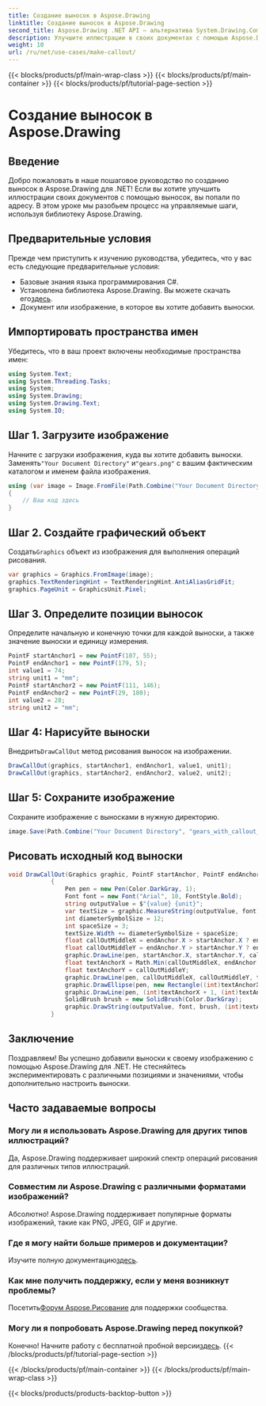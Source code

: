 ```yaml
---
title: Создание выносок в Aspose.Drawing
linktitle: Создание выносок в Aspose.Drawing
second_title: Aspose.Drawing .NET API — альтернатива System.Drawing.Common
description: Улучшите иллюстрации в своих документах с помощью Aspose.Drawing для .NET! Узнайте шаг за шагом, как добавлять выноски для более четких и информативных визуальных эффектов.
weight: 10
url: /ru/net/use-cases/make-callout/
---
```


{{< blocks/products/pf/main-wrap-class >}}
{{< blocks/products/pf/main-container >}}
{{< blocks/products/pf/tutorial-page-section >}}

# Создание выносок в Aspose.Drawing

## Введение
Добро пожаловать в наше пошаговое руководство по созданию выносок в Aspose.Drawing для .NET! Если вы хотите улучшить иллюстрации своих документов с помощью выносок, вы попали по адресу. В этом уроке мы разобьем процесс на управляемые шаги, используя библиотеку Aspose.Drawing.
## Предварительные условия
Прежде чем приступить к изучению руководства, убедитесь, что у вас есть следующие предварительные условия:
- Базовые знания языка программирования C#.
-  Установлена библиотека Aspose.Drawing. Вы можете скачать его[здесь](https://releases.aspose.com/drawing/net/).
- Документ или изображение, в которое вы хотите добавить выноски.
## Импортировать пространства имен
Убедитесь, что в ваш проект включены необходимые пространства имен:
```csharp
using System.Text;
using System.Threading.Tasks;
using System;
using System.Drawing;
using System.Drawing.Text;
using System.IO;
```
## Шаг 1. Загрузите изображение
 Начните с загрузки изображения, куда вы хотите добавить выноски. Заменять`"Your Document Directory"` и`"gears.png"` с вашим фактическим каталогом и именем файла изображения.
```csharp
using (var image = Image.FromFile(Path.Combine("Your Document Directory", "gears.png")))
{
    // Ваш код здесь
}
```
## Шаг 2. Создайте графический объект
 Создать`Graphics` объект из изображения для выполнения операций рисования.
```csharp
var graphics = Graphics.FromImage(image);
graphics.TextRenderingHint = TextRenderingHint.AntiAliasGridFit;
graphics.PageUnit = GraphicsUnit.Pixel;
```
## Шаг 3. Определите позиции выносок
Определите начальную и конечную точки для каждой выноски, а также значение выноски и единицу измерения.
```csharp
PointF startAnchor1 = new PointF(107, 55);
PointF endAnchor1 = new PointF(179, 5);
int value1 = 74;
string unit1 = "mm";
PointF startAnchor2 = new PointF(111, 146);
PointF endAnchor2 = new PointF(29, 180);
int value2 = 28;
string unit2 = "mm";
```
## Шаг 4: Нарисуйте выноски
 Внедрить`DrawCallOut` метод рисования выносок на изображении.
```csharp
DrawCallOut(graphics, startAnchor1, endAnchor1, value1, unit1);
DrawCallOut(graphics, startAnchor2, endAnchor2, value2, unit2);
```
## Шаг 5: Сохраните изображение
Сохраните изображение с выносками в нужную директорию.
```csharp
image.Save(Path.Combine("Your Document Directory", "gears_with_callout_out.png"));
```
## Рисовать исходный код выноски
```csharp
void DrawCallOut(Graphics graphic, PointF startAnchor, PointF endAnchor, int value, string unit)
            {
                Pen pen = new Pen(Color.DarkGray, 1);
                Font font = new Font("Arial", 10, FontStyle.Bold);
                string outputValue = $"{value} {unit}";
                var textSize = graphic.MeasureString(outputValue, font);
                int diameterSymbolSize = 12;
                int spaceSize = 3;
                textSize.Width += diameterSymbolSize + spaceSize;
                float callOutMiddleX = endAnchor.X > startAnchor.X ? endAnchor.X - textSize.Width : endAnchor.X + textSize.Width;
                float callOutMiddleY = endAnchor.Y > startAnchor.Y ? endAnchor.Y - textSize.Height : endAnchor.Y + textSize.Height;
                graphic.DrawLine(pen, startAnchor.X, startAnchor.Y, callOutMiddleX, callOutMiddleY);
                float textAnchorX = Math.Min(callOutMiddleX, endAnchor.X);
                float textAnchorY = callOutMiddleY;
                graphic.DrawLine(pen, callOutMiddleX, callOutMiddleY, textAnchorX == callOutMiddleX ? textAnchorX + textSize.Width : textAnchorX, callOutMiddleY);
                graphic.DrawEllipse(pen, new Rectangle((int)textAnchorX + spaceSize, (int)(textAnchorY - textSize.Height) + spaceSize, 10, 10));
                graphic.DrawLine(pen, (int)textAnchorX + 1, (int)textAnchorY - 1, (int)textAnchorX + diameterSymbolSize + 2, (int)textAnchorY - diameterSymbolSize - 2);
                SolidBrush brush = new SolidBrush(Color.DarkGray);
                graphic.DrawString(outputValue, font, brush, (int)textAnchorX + diameterSymbolSize + spaceSize, (int)(textAnchorY - textSize.Height));
            }
```
## Заключение

Поздравляем! Вы успешно добавили выноски к своему изображению с помощью Aspose.Drawing для .NET. Не стесняйтесь экспериментировать с различными позициями и значениями, чтобы дополнительно настроить выноски.

## Часто задаваемые вопросы

### Могу ли я использовать Aspose.Drawing для других типов иллюстраций?

Да, Aspose.Drawing поддерживает широкий спектр операций рисования для различных типов иллюстраций.

### Совместим ли Aspose.Drawing с различными форматами изображений?

Абсолютно! Aspose.Drawing поддерживает популярные форматы изображений, такие как PNG, JPEG, GIF и другие.

### Где я могу найти больше примеров и документации?

 Изучите полную документацию[здесь](https://reference.aspose.com/drawing/net/).

### Как мне получить поддержку, если у меня возникнут проблемы?

 Посетить[Форум Aspose.Рисование](https://forum.aspose.com/c/diagram/17) для поддержки сообщества.

### Могу ли я попробовать Aspose.Drawing перед покупкой?

 Конечно! Начните работу с бесплатной пробной версии[здесь](https://releases.aspose.com/).
{{< /blocks/products/pf/tutorial-page-section >}}

{{< /blocks/products/pf/main-container >}}
{{< /blocks/products/pf/main-wrap-class >}}

{{< blocks/products/products-backtop-button >}}
